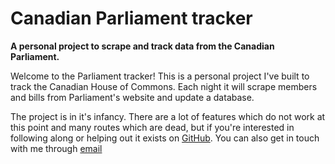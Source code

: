 # Canadian Parliament tracker

__A personal project to scrape and track data from the Canadian Parliament.__

Welcome to the Parliament tracker! This is a personal project I've built to track the Canadian House of Commons. Each night it will scrape members and  bills from Parliament's website and update a database.

The project is in it's infancy. There are a lot of features which do not work at this point and many routes which are dead, but if you're interested in following along or helping out it exists on [GitHub](https://github.com/sdleitch/parliament-tracker). You can also get in touch with me through [email](mailto:s.d.leitch@gmail.com)
